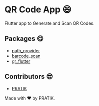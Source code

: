 # QR Code App 😄
Flutter app to Generate and Scan QR Codes.

## Packages 😋
* [path_provider](https://pub.dartlang.org/packages/path_provider)
* [barcode_scan](https://pub.dartlang.org/packages/barcode_scan)
* [qr_flutter](https://pub.dartlang.org/packages/qr_flutter)

## Contributors 😎
* [PRATIK](https://github.com/pratikstemkar)

Made with ❤️ by PRATIK.